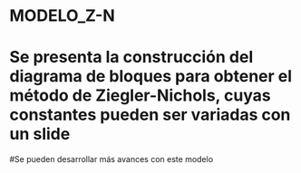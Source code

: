 # MODELO_Z-N
# Se presenta la construcción del diagrama de bloques para obtener el método de Ziegler-Nichols, cuyas constantes pueden ser variadas con un slide
#Se pueden desarrollar más avances con este modelo
